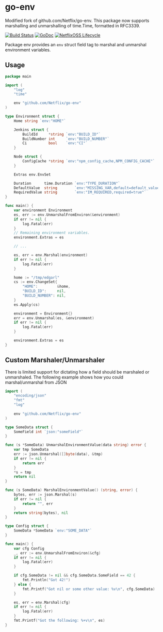 # go-env
Modified fork of github.com/Netflix/go-env. This package now supports marshalling and unmarshalling of time.Time, formatted in RFC3339.

[![Build Status](https://travis-ci.com/Netflix/go-env.svg?branch=master)](https://travis-ci.com/Netflix/go-env)
[![GoDoc](https://godoc.org/github.com/Netflix/go-env?status.svg)](https://godoc.org/github.com/Netflix/go-env)
[![NetflixOSS Lifecycle](https://img.shields.io/osslifecycle/Netflix/go-expect.svg)]()


Package env provides an `env` struct field tag to marshal and unmarshal environment variables.

## Usage

```go
package main

import (
	"log"
	"time"

	env "github.com/Netflix/go-env"
)

type Environment struct {
	Home string `env:"HOME"`

	Jenkins struct {
		BuildId     *string `env:"BUILD_ID"`
		BuildNumber int     `env:"BUILD_NUMBER"`
		Ci          bool    `env:"CI"`
	}

	Node struct {
		ConfigCache *string `env:"npm_config_cache,NPM_CONFIG_CACHE"`
	}

	Extras env.EnvSet

	Duration      time.Duration `env:"TYPE_DURATION"`
	DefaultValue  string        `env:"MISSING_VAR,default=default_value"`
	RequiredValue string        `env:"IM_REQUIRED,required=true"`
}

func main() {
	var environment Environment
	es, err := env.UnmarshalFromEnviron(&environment)
	if err != nil {
		log.Fatal(err)
	}
	// Remaining environment variables.
	environment.Extras = es

	// ...

	es, err = env.Marshal(environment)
	if err != nil {
		log.Fatal(err)
	}

	home := "/tmp/edgarl"
	cs := env.ChangeSet{
		"HOME":         &home,
		"BUILD_ID":     nil,
		"BUILD_NUMBER": nil,
	}
	es.Apply(cs)

	environment = Environment{}
	err = env.Unmarshal(es, &environment)
	if err != nil {
		log.Fatal(err)
	}

	environment.Extras = es
}
```

## Custom Marshaler/Unmarshaler

There is limited support for dictating how a field should be marshaled or unmarshaled. The following example
shows how you could marshal/unmarshal from JSON

```go
import (
	"encoding/json"
	"fmt"
	"log"
	
    env "github.com/Netflix/go-env"
)

type SomeData struct {
    SomeField int `json:"someField"`
}

func (s *SomeData) UnmarshalEnvironmentValue(data string) error {
    var tmp SomeData
    err := json.Unmarshal([]byte(data), &tmp)
	if err != nil {
		return err
	}
	*s = tmp 
	return nil
}

func (s SomeData) MarshalEnvironmentValue() (string, error) {
	bytes, err := json.Marshal(s)
	if err != nil {
		return "", err
	}
	return string(bytes), nil
}

type Config struct {
    SomeData *SomeData `env:"SOME_DATA"`
}

func main() {
	var cfg Config 
	_, err := env.UnmarshalFromEnviron(&cfg)
	if err != nil {
		log.Fatal(err)
	}

    if cfg.SomeData != nil && cfg.SomeData.SomeField == 42 {
        fmt.Println("Got 42!")
    } else {
        fmt.Printf("Got nil or some other value: %v\n", cfg.SomeData)
    }

    es, err = env.Marshal(cfg)
	if err != nil {
		log.Fatal(err)
	}
    fmt.Printf("Got the following: %+v\n", es)
}
```
